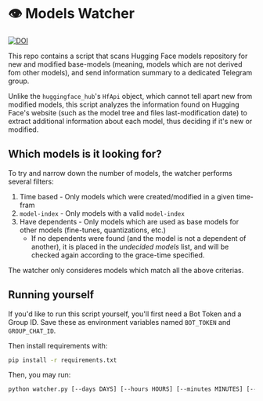 # 👁️ Models Watcher

[![DOI](https://img.shields.io/badge/Join%20Telegram%20Group!--blue?logo=telegram&style=social)](https://t.me/models_watcher)

This repo contains a script that scans Hugging Face models repository for new and modified base-models (meaning, models which are not derived fom other models),
and send information summary to a dedicated Telegram group.

Unlike the `huggingface_hub`'s `HfApi` object, which cannot tell apart new from modified models, this script analyzes the information
found on Hugging Face's website (such as the model tree and files last-modification date) to extract additional information about each model, thus deciding if it's
new or modified.

## Which models is it looking for?
To try and narrow down the number of models, the watcher performs several filters:
1. Time based - Only models which were created/modified in a given time-fram
2. `model-index` - Only models with a valid `model-index` 
3. Have dependents - Only models which are used as base models for other models (fine-tunes, quantizations, etc.)
   - ׁIf no dependents were found (and the model is not a dependent of another), it is placed in the _undecided models_ list, and will be checked again according to the grace-time specified.

The watcher only consideres models which match all the above criterias. 


## Running yourself
If you'd like to run this script yourself, you'll first need a Bot Token and a Group ID.
Save these as environment variables named `BOT_TOKEN` and `GROUP_CHAT_ID`.

Then install requirements with:
```bash
pip install -r requirements.txt
```

Then, you may run:
```bash
python watcher.py [--days DAYS] [--hours HOURS] [--minutes MINUTES] [--grace-time GRACE]
```

